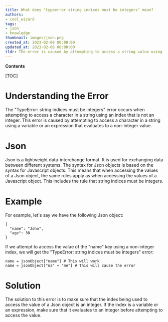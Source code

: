 ```yaml
---
title: What does "typeerror string indices must be integers" mean?
authors:
- cool_wizard
tags:
- json
- knowledge
thumbnail: images/json.png
created_at: 2023-02-08 00:00:00
updated_at: 2023-02-08 00:00:00
tldr: The error is caused by attempting to access a string value using an index that is not an integer.
---
```


**Contents**

[TOC]

# Understanding the Error
The "TypeError: string indices must be integers" error occurs when attempting to access a character in a string using an index that is not an integer. This error is caused by attempting to access a character in a string using a variable or an expression that evaluates to a non-integer value.

# Json
Json is a lightweight data-interchange format. It is used for exchanging data between different systems. The syntax for Json objects is based on the syntax for Javascript objects. This means that when accessing the values of a Json object, the same rules apply as when accessing the values of a Javascript object. This includes the rule that string indices must be integers.

# Example
For example, let's say we have the following Json object:

```
{
  "name": "John",
  "age": 30
}
```

If we attempt to access the value of the "name" key using a non-integer index, we will get the "TypeError: string indices must be integers" error:

```
name = jsonObject["name"] # This will work
name = jsonObject["na" + "me"] # This will cause the error
```

# Solution
The solution to this error is to make sure that the index being used to access the value of a Json object is an integer. If the index is a variable or an expression, make sure that it evaluates to an integer before attempting to access the value.
